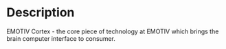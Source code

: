 # Description
EMOTIV Cortex - the core piece of technology at EMOTIV which brings the brain computer interface to consumer.
